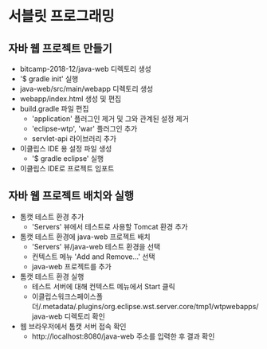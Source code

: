 # 서블릿 프로그래밍

## 자바 웹 프로젝트 만들기
- bitcamp-2018-12/java-web 디렉토리 생성
- '$ gradle init' 실행
- java-web/src/main/webapp 디렉토리 생성
- webapp/index.html 생성 및 편집
- build.gradle 파일 편집
    - 'application' 플러그인 제거 및 그와 관계된 설정 제거
    - 'eclipse-wtp', 'war' 플러그인 추가
    - servlet-api 라이브러리 추가
- 이클립스 IDE 용 설정 파일 생성
    - '$ gradle eclipse' 실행 
- 이클립스 IDE로 프로젝트 임포트 

## 자바 웹 프로젝트 배치와 실행
- 톰캣 테스트 환경 추가
    - 'Servers' 뷰에서 테스트로 사용할 Tomcat 환경 추가
- 톰캣 테스트 환경에 java-web 프로젝트 배치
    - 'Servers' 뷰/java-web 테스트 환경을 선택
    - 컨텍스트 메뉴 'Add and Remove...' 선택
    - java-web 프로젝트를 추가 
- 톰캣 테스트 환경 실행
    - 테스트 서버에 대해 컨텍스트 메뉴에서 Start 클릭
    - 이클립스워크스페이스폴더/.metadata/.plugins/org.eclipse.wst.server.core/tmp1/wtpwebapps/java-web 디렉토리 확인
- 웹 브라우저에서 톰캣 서버 접속 확인
    - http://localhost:8080/java-web 주소를 입력한 후 결과 확인
    
